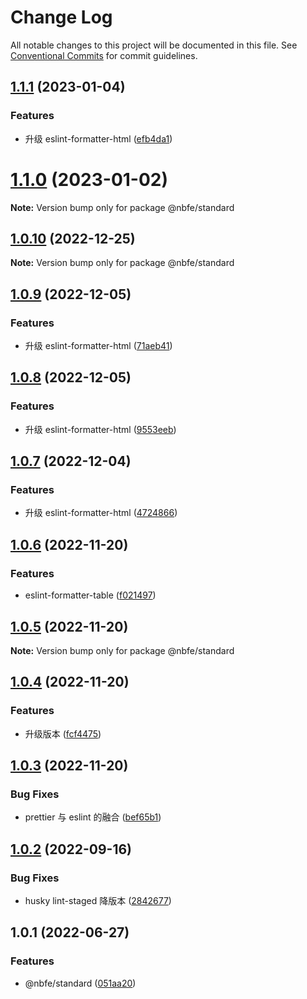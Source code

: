 # Change Log

All notable changes to this project will be documented in this file.
See [Conventional Commits](https://conventionalcommits.org) for commit guidelines.

## [1.1.1](https://github.com/shuoshubao/nbfe/compare/@nbfe/standard@1.1.0...@nbfe/standard@1.1.1) (2023-01-04)


### Features

* 升级 eslint-formatter-html ([efb4da1](https://github.com/shuoshubao/nbfe/commit/efb4da1e733d3b826005ce21ed977faf5d4a720b))





# [1.1.0](https://github.com/shuoshubao/nbfe/compare/@nbfe/standard@1.0.10...@nbfe/standard@1.1.0) (2023-01-02)

**Note:** Version bump only for package @nbfe/standard





## [1.0.10](https://github.com/shuoshubao/nbfe/compare/@nbfe/standard@1.0.9...@nbfe/standard@1.0.10) (2022-12-25)

**Note:** Version bump only for package @nbfe/standard





## [1.0.9](https://github.com/shuoshubao/nbfe/compare/@nbfe/standard@1.0.8...@nbfe/standard@1.0.9) (2022-12-05)


### Features

* 升级 eslint-formatter-html ([71aeb41](https://github.com/shuoshubao/nbfe/commit/71aeb41f805de9c91d9051aa2ea0d76cc4d266c5))





## [1.0.8](https://github.com/shuoshubao/nbfe/compare/@nbfe/standard@1.0.7...@nbfe/standard@1.0.8) (2022-12-05)


### Features

* 升级 eslint-formatter-html ([9553eeb](https://github.com/shuoshubao/nbfe/commit/9553eeb75aca4a24e77a9b91aeaa5e5bb6cf72cf))





## [1.0.7](https://github.com/shuoshubao/nbfe/compare/@nbfe/standard@1.0.6...@nbfe/standard@1.0.7) (2022-12-04)


### Features

* 升级 eslint-formatter-html ([4724866](https://github.com/shuoshubao/nbfe/commit/4724866f8f33758a3bd0eff526901f5c036a971c))





## [1.0.6](https://github.com/shuoshubao/nbfe/compare/@nbfe/standard@1.0.5...@nbfe/standard@1.0.6) (2022-11-20)


### Features

* eslint-formatter-table ([f021497](https://github.com/shuoshubao/nbfe/commit/f021497580aace0400beb7299057e1e54242e53d))





## [1.0.5](https://github.com/shuoshubao/nbfe/compare/@nbfe/standard@1.0.4...@nbfe/standard@1.0.5) (2022-11-20)

**Note:** Version bump only for package @nbfe/standard





## [1.0.4](https://github.com/shuoshubao/nbfe/compare/@nbfe/standard@1.0.3...@nbfe/standard@1.0.4) (2022-11-20)

### Features

- 升级版本 ([fcf4475](https://github.com/shuoshubao/nbfe/commit/fcf4475))

## [1.0.3](https://github.com/shuoshubao/nbfe/compare/@nbfe/standard@1.0.2...@nbfe/standard@1.0.3) (2022-11-20)

### Bug Fixes

- prettier 与 eslint 的融合 ([bef65b1](https://github.com/shuoshubao/nbfe/commit/bef65b1))

## [1.0.2](https://github.com/shuoshubao/nbfe/compare/@nbfe/standard@1.0.1...@nbfe/standard@1.0.2) (2022-09-16)

### Bug Fixes

- husky lint-staged 降版本 ([2842677](https://github.com/shuoshubao/nbfe/commit/2842677))

## 1.0.1 (2022-06-27)

### Features

- @nbfe/standard ([051aa20](https://github.com/shuoshubao/nbfe/commit/051aa20))
